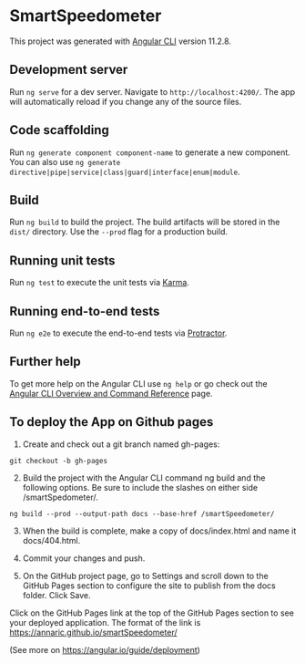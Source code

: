 # SmartSpeedometer

This project was generated with [Angular CLI](https://github.com/angular/angular-cli) version 11.2.8.

## Development server

Run `ng serve` for a dev server. Navigate to `http://localhost:4200/`. The app will automatically reload if you change any of the source files.

## Code scaffolding

Run `ng generate component component-name` to generate a new component. You can also use `ng generate directive|pipe|service|class|guard|interface|enum|module`.

## Build

Run `ng build` to build the project. The build artifacts will be stored in the `dist/` directory. Use the `--prod` flag for a production build.

## Running unit tests

Run `ng test` to execute the unit tests via [Karma](https://karma-runner.github.io).

## Running end-to-end tests

Run `ng e2e` to execute the end-to-end tests via [Protractor](http://www.protractortest.org/).

## Further help

To get more help on the Angular CLI use `ng help` or go check out the [Angular CLI Overview and Command Reference](https://angular.io/cli) page.

## To deploy the App on Github pages
1. Create and check out a git branch named gh-pages:

``git checkout -b gh-pages``

2. Build the project with the Angular CLI command ng build and the following options. Be sure to include the slashes on either side /smartSpedometer/.

``ng build --prod --output-path docs --base-href /smartSpeedometer/``

3. When the build is complete, make a copy of docs/index.html and name it docs/404.html.

4. Commit your changes and push.

5. On the GitHub project page, go to Settings and scroll down to the GitHub Pages section to configure the site to publish from the docs folder. Click Save.

Click on the GitHub Pages link at the top of the GitHub Pages section to see your deployed application. The format of the link is https://annaric.github.io/smartSpeedometer/

(See more on https://angular.io/guide/deployment)
